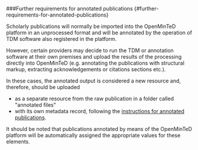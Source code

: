 ###Further requirements for annotated publications {#further-requirements-for-annotated-publications}


Scholarly publications will normally be imported into the OpenMinTeD platform in an unprocessed format and will be annotated by the operation of TDM software also registered in the platform. 

However, certain providers may decide to run the TDM or annotation software at their own premises and upload the results of the processing directly into OpenMinTeD (e.g. annotating the publications with structural markup, extracting acknowledgements or citations sections etc.). 

In these cases, the annotated output is considered a new resource and, therefore, should be uploaded
* as a separate resource from the raw publication in a folder called "annotated files"
* with its own metadata record, following the [instructions for annotated publications](/guidelines_for_providers_of_publications/metadata-schema-for-annotated-publications.md).

It should be noted that publications annotated by means of the OpenMinTeD platform will be automatically assigned the appropriate values for these elements.
